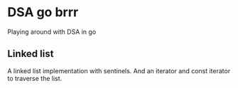 # DSA go brrr

Playing around with DSA in go

## Linked list

A linked list implementation with sentinels. And an iterator and const iterator to traverse the list.
